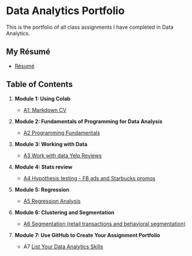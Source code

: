 # Data Analytics Portfolio
This is the portfolio of all class assignments I have completed in Data Analytics.

## My Résumé
- [Résumé](https://colab.research.google.com/drive/1xWXnIGqYVBeicNriBmeiZClxQGtkZ3uC?usp=sharing)

## Table of Contents
1. **Module 1: Using Colab**
   - [A1: Markdown CV](https://colab.research.google.com/drive/1xWXnIGqYVBeicNriBmeiZClxQGtkZ3uC?usp=sharing)
   
2. **Module 2: Fundamentals of Programming for Data Analysis**
   - [A2 Programming Fundamentals](https://colab.research.google.com/drive/1jpJgOOzqKSy8aZ7Fv2eJ8ltbx0L2BQdq?usp=sharing)
   
3. **Module 3: Working with Data**
   - [A3 Work with data Yelp Reviews](https://colab.research.google.com/drive/1CanphDGLRH19D74S8l7I-BxLA0Y0m8_m?usp=sharing)
  
4. **Module 4: Stats review**
   - [A4 Hypothesis testing - FB ads and Starbucks promos](https://colab.research.google.com/drive/1tMN5-5xN4CI9WiZbeDMuLyV6wwW7kT5L?usp=sharing)

5. **Module 5: Regression**
   - [A5 Regression Analysis](https://colab.research.google.com/drive/1en3GDgztb6PjQ5tbT-bmafVovVJ_-kKy?usp=sharing)

6. **Module 6: Clustering and Segmentation**
   - [A6 Segmentation (retail transactions and behavioral segmentation)](https://colab.research.google.com/drive/1ohU9LuLBx_dvw15CCl9E-iTW8tpbq96M?usp=sharing)
   
7. **Module 7: Use GitHub to Create Your Assignment Portfolio**
    - A7 [List Your Data Analytics Skills](https://github.com/alexanderresearch/Analytics/edit/main/README.md)
